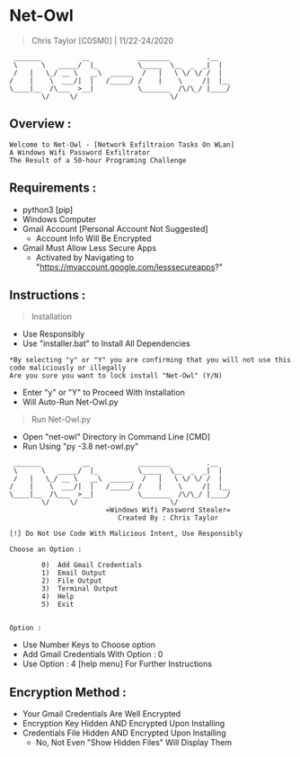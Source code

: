 # Net-Owl
> Chris Taylor [C0SM0] | 11/22-24/2020 

```
 _______          __            ________         .__
 \      \   _____/  |_          \_____  \__  _  _|  |  
 /   |   \_/ __ \   __\  ______  /   |   \ \/ \/ /  | 
/    |    \  ___/|  |   /_____/ /    |    \     /|  |__
\____|__  /\___  >__|           \_______  /\/\_/ |____/
        \/     \/                       \/             
```

## Overview :
```
Welcome to Net-Owl - [Network Exfiltraion Tasks On WLan]
A Windows Wifi Password Exfiltrator
The Result of a 50-hour Programing Challenge
```

## Requirements :
- python3 [pip]
- Windows Computer
- Gmail Account [Personal Account Not Suggested]
    - Account Info Will Be Encrypted
- Gmail Must Allow Less Secure Apps 
	- Activated by Navigating to "https://myaccount.google.com/lesssecureapps?"

## Instructions :
> Installation
- Use Responsibly
- Use "installer.bat" to Install All Dependencies
```
*By selecting "y" or "Y" you are confirming that you will not use this code maliciously or illegally
Are you sure you want to lock install "Net-Owl" (Y/N)
```
- Enter "y" or "Y" to Proceed With Installation
- Will Auto-Run Net-Owl.py

> Run Net-Owl.py
- Open "net-owl" Directory in Command Line [CMD]
- Run Using "py -3.8 net-owl.py"
```
 _______          __            ________         .__
 \      \   _____/  |_          \_____  \__  _  _|  |
 /   |   \_/ __ \   __\  ______  /   |   \ \/ \/ /  |
/    |    \  ___/|  |   /_____/ /    |    \     /|  |__
\____|__  /\___  >__|           \_______  /\/\_/ |____/
        \/     \/                       \/
                        =Windows Wifi Password Stealer=
                           Created By : Chris Taylor

[!] Do Not Use Code With Malicious Intent, Use Responsibly

Choose an Option :

        0)  Add Gmail Credentials
        1)  Email Output
        2)  File Output
        3)  Terminal Output
        4)  Help
        5)  Exit


Option :
```
- Use Number Keys to Choose option
- Add Gmail Credentials With Option : 0
- Use Option : 4 [help menu] For Further Instructions

## Encryption Method :
- Your Gmail Credentials Are Well Encrypted
- Encryption Key Hidden AND Encrypted Upon Installing
- Credentials File Hidden AND Encrypted Upon Installing
    - No, Not Even "Show Hidden Files" Will Display Them
